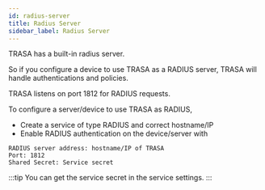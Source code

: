 ```yaml
---
id: radius-server
title: Radius Server
sidebar_label: Radius Server
---
```


TRASA has a built-in radius server.

So if you configure a device to use TRASA as a RADIUS server, TRASA will handle authentications and policies. 

TRASA listens on port 1812 for RADIUS requests. 

To configure a server/device to use TRASA as RADIUS, 
* Create a service of type RADIUS and correct hostname/IP
* Enable RADIUS authentication on the device/server with
```
RADIUS server address: hostname/IP of TRASA
Port: 1812
Shared Secret: Service secret
```

:::tip
You can get the service secret in the service settings.
:::


